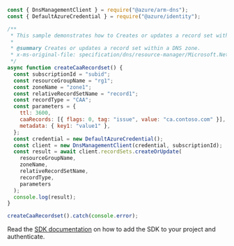 ```javascript
const { DnsManagementClient } = require("@azure/arm-dns");
const { DefaultAzureCredential } = require("@azure/identity");

/**
 * This sample demonstrates how to Creates or updates a record set within a DNS zone.
 *
 * @summary Creates or updates a record set within a DNS zone.
 * x-ms-original-file: specification/dns/resource-manager/Microsoft.Network/stable/2018-05-01/examples/CreateOrUpdateCaaRecordset.json
 */
async function createCaaRecordset() {
  const subscriptionId = "subid";
  const resourceGroupName = "rg1";
  const zoneName = "zone1";
  const relativeRecordSetName = "record1";
  const recordType = "CAA";
  const parameters = {
    ttl: 3600,
    caaRecords: [{ flags: 0, tag: "issue", value: "ca.contoso.com" }],
    metadata: { key1: "value1" },
  };
  const credential = new DefaultAzureCredential();
  const client = new DnsManagementClient(credential, subscriptionId);
  const result = await client.recordSets.createOrUpdate(
    resourceGroupName,
    zoneName,
    relativeRecordSetName,
    recordType,
    parameters
  );
  console.log(result);
}

createCaaRecordset().catch(console.error);
```

Read the [SDK documentation](https://github.com/Azure/azure-sdk-for-js/blob/%40azure%2Farm-dns_5.0.1/sdk/dns/arm-dns/README.md) on how to add the SDK to your project and authenticate.
